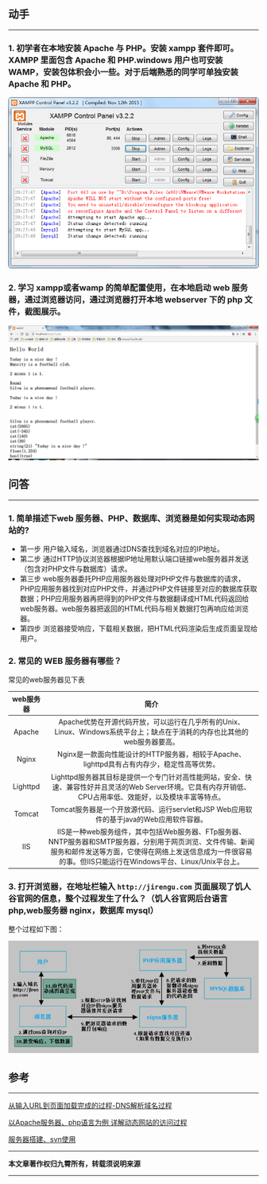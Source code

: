 


## 动手

---
### 1. 初学者在本地安装 Apache 与 PHP。安装 xampp 套件即可。XAMPP 里面包含 Apache 和 PHP.windows 用户也可安装 WAMP，安装包体积会小一些。对于后端熟悉的同学可单独安装Apache 和 PHP。

<img src='../img/getImage-59.png' alt='' />



### 2. 学习 xampp或者wamp 的简单配置使用，在本地启动 web 服务器，通过浏览器访问，通过浏览器打开本地 webserver 下的 php 文件，截图展示。

<img src='../img/getImage-60.png' alt='' />



## 问答

---
### 1. 简单描述下web 服务器、PHP、数据库、浏览器是如何实现动态网站的?

* 第一步
  用户输入域名，浏览器通过DNS查找到域名对应的IP地址。
* 第二步
  通过HTTP协议浏览器根据IP地址用默认端口链接web服务器并发送（包含对PHP文件与数据库）请求。
* 第三步
  web服务器委托PHP应用服务器处理对PHP文件与数据库的请求，PHP应用服务器找到对应PHP文件，并通过PHP文件链接至对应的数据库获取数据；PHP应用服务器再把得到的PHP文件与数据翻译成HTML代码返回给web服务器。web服务器把返回的HTML代码与相关数据打包再响应给浏览器。
* 第四步
  浏览器接受响应，下载相关数据，把HTML代码渲染后生成页面呈现给用户。


### 2. 常见的 WEB 服务器有哪些？

常见的web服务器见下表

|  web服务器  |                    简介                    |
| :------: | :--------------------------------------: |
|  Apache  | Apache优势在开源代码开放，可以运行在几乎所有的Unix、Linux、Windows系统平台上；缺点在于消耗的内存也比其他的web服务器要高。 |
|  Nginx   | Nginx是一款面向性能设计的HTTP服务器，相较于Apache、lighttpd具有占有内存少，稳定性高等优势。 |
| Lighttpd | Lighttpd服务器其目标是提供一个专门针对高性能网站，安全、快速、兼容性好并且灵活的Web Server环境。它具有内存开销低、CPU占用率低、效能好，以及模块丰富等特点。 |
|  Tomcat  | Tomcat服务器是一个开放源代码、运行servlet和JSP Web应用软件的基于java的Web应用软件容器。 |
|   IIS    | IIS是一种web服务组件，其中包括Web服务器、FTp服务器、NNTP服务器和SMTP服务器，分别用于网页浏览、文件传输、新闻服务和邮件发送等方面，它使得在网络上发送信息成为一件很容易的事。但IIS只能运行在Windows平台、Linux/Unix平台上。 |

### 3. 打开浏览器，在地址栏输入 `http://jirengu.com` 页面展现了饥人谷官网的信息，整个过程发生了什么？（饥人谷官网后台语言 php,web服务器 nginx，数据库 mysql）

整个过程如下图：

<img src='../img/getImage-1.jpg' alt='' />

## 参考

---
[从输入URL到页面加载完成的过程-DNS解析域名过程](https://my.oschina.net/xiaotian120/blog/268711?p=%7B%7BcurrentPage-1%7D%7D)

[以Apache服务器、php语言为例 详解动态网站的访问过程](http://www.chinaz.com/web/2013/0216/292366.shtml)

[服务器搭建、svn使用](http://kejian.jirengu.com/fe?q_l=%E8%AF%BE%E4%BB%B6&q_d=07-%E6%9C%8D%E5%8A%A1%E5%99%A8%E6%90%AD%E5%BB%BA%E3%80%81svn%E4%BD%BF%E7%94%A8)



---
**本文章著作权归九霄所有，转载须说明来源**

---
